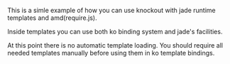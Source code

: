 This is a simle example of how you can use knockout with jade runtime templates and amd(require.js).

Inside templates you can use both ko binding system and jade's facilities.

At this point there is no automatic template loading.
You should require all needed templates manually before using them in ko template bindings.